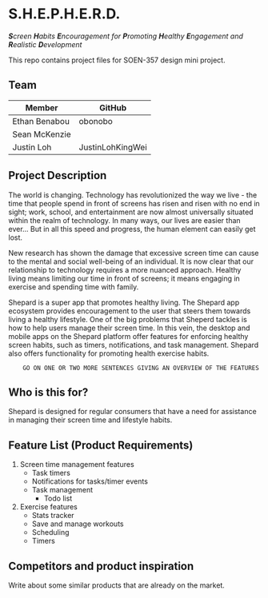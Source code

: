 # S.H.E.P.H.E.R.D.

<p>
    <em>
        <strong>S</strong>creen
        <strong>H</strong>abits
        <strong>E</strong>ncouragement
        for
        <strong>P</strong>romoting
        <strong>H</strong>ealthy
        <strong>E</strong>ngagement
        and
        <strong>R</strong>ealistic
        <strong>D</strong>evelopment
    </em>
</p>

This repo contains project files for SOEN-357 design mini project.

## Team

| Member | GitHub |
| ---- | ------ |
| Ethan Benabou | obonobo |
| Sean McKenzie | |
| Justin Loh |JustinLohKingWei |

## Project Description

The world is changing. Technology has revolutionized the way we live - the time
that people spend in front of screens has risen and risen with no end in sight;
work, school, and entertainment are now almost universally situated within the
realm of technology. In many ways, our lives are easier than ever... But in all
this speed and progress, the human element can easily get lost.

New research has shown the damage that excessive screen time can cause to the
mental and social well-being of an individual. It is now clear that our
relationship to technology requires a more nuanced approach. Healthy living
means limiting our time in front of screens; it means engaging in exercise and
spending time with family.

Shepard is a super app that promotes healthy living. The Shepard app ecosystem
provides encouragement to the user that steers them towards living a healthy
lifestyle. One of the big problems that Sheperd tackles is how to help users
manage their screen time. In this vein, the desktop and mobile apps on the
Shepard platform offer features for enforcing healthy screen habits, such as
timers, notifications, and task management. Shepard also offers functionality
for promoting health exercise habits.

        GO ON ONE OR TWO MORE SENTENCES GIVING AN OVERVIEW OF THE FEATURES



## Who is this for?

Shepard is designed for regular consumers that have a need for assistance in
managing their screen time and lifestyle habits.

## Feature List (Product Requirements)

1. Screen time management features
    - Task timers
    - Notifications for tasks/timer events
    - Task management
        - Todo list
2. Exercise features
    - Stats tracker
    - Save and manage workouts
    - Scheduling
    - Timers

## Competitors and product inspiration

Write about some similar products that are already on the market.

